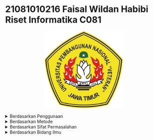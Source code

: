 # 21081010216 Faisal Wildan Habibi Riset Informatika C081

<p align="center">
  <img src="upn.png" width="50%">
</p>

<details>
  <summary>Berdasarkan Penggunaan</summary>
  
  ## Berdasarkan Penggunaan
  - Penelitian Murni
    - Tujuan: Mengembangkan teori baru atau memperluas pemahaman kita tentang suatu fenomena secara mendalam.
    - Fokus: Mencari tahu "mengapa" sesuatu terjadi, bukan "bagaimana" cara mengaplikasikannya.
    - Karakteristik:
      - Tidak langsung berorientasi pada pemecahan masalah praktis.
      - Hasilnya seringkali abstrak dan teoritis.
      - Menjadi dasar bagi penelitian terapan di masa depan.
<div align="center">

| Nomor | Judul Paper | Penulis | Link |
|:-----:|:-----------:|:-------:|:----:|
| 1 | Pengantar Fisika Kuantum | A. Halim & Fitria Herliana | [Pengantar Fisika Kuantum](https://www.academia.edu/44448864/PENGANTAR_FISIKA_KUANTUM) |
| 2 | PENGEMBANGAN KURIKULUM MATEMATIKA UNTUK MENINGKATKAN KEMAMPUAN SISWA DALAM PENALARAN DAN PEMECAHAN MASALAH | Yogi Anggraena | [PENGEMBANGAN KURIKULUM MATEMATIKA UNTUK MENINGKATKAN KEMAMPUAN SISWA DALAM PENALARAN DAN PEMECAHAN MASALAH](https://journal.ibrahimy.ac.id/index.php/Alifmatika/article/view/563)
</div>

  - Penelitian Terapan
    - Tujuan: Memecahkan masalah dunia nyata atau meningkatkan kualitas hidup manusia.
    - Fokus: Menerapkan teori yang sudah ada untuk menemukan solusi praktis terhadap masalah spesifik.
    - Karakteristik:
      - Berorientasi pada hasil yang konkret dan dapat diterapkan.
      - Hasilnya seringkali berupa produk, layanan, atau kebijakan.
      - Berdasarkan pada temuan-temuan dari penelitian murni.
<div align="center">

| Nomor | Judul Paper | Penulis | Link | Kategori |
|:-----:|:-----------:|:-------:|:----:|:--------:|
|1|aaaaaa|aaaaaaaa|aaaaaaaaaa|jurnal Pure|

</div>
</details>

<details>
  <summary>Berdasarkan Metode</summary>
  
  ## Berdasarkan Metode

| Nomor | Judul Paper | Penulis | Link | Kategori |
|:------|:-----------:|:-------:|:----:|:--------:|
|1|aaaaaa|aaaaaaaa|aaaaaaaaaa|jurnal Pure|
</details>

<details>
  <summary>Berdasarkan Sifat Permasalahan</summary>
  
  ## Berdasarkan Sifat Permasalahan
  
| Nomor | Judul Paper | Penulis | Link | Kategori |
|:------|:-----------:|:-------:|:----:|:--------:|
|1|aaaaaa|aaaaaaaa|aaaaaaaaaa|jurnal Pure|
</details>

<details>
  <summary>Berdasarkan Bidang Ilmu</summary>
  
  ## Berdasarkan Bidang Ilmu
  
| Nomor | Judul Paper | Penulis | Link | Kategori |
|:------|:-----------:|:-------:|:----:|:--------:|
|1|aaaaaa|aaaaaaaa|aaaaaaaaaa|jurnal Pure|
</details>
